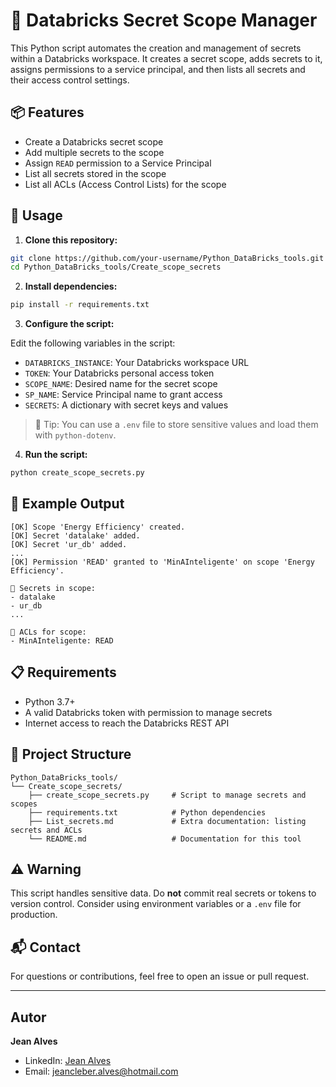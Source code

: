 # 🔐 Databricks Secret Scope Manager

This Python script automates the creation and management of secrets within a Databricks workspace. It creates a secret scope, adds secrets to it, assigns permissions to a service principal, and then lists all secrets and their access control settings.

## 📦 Features

- Create a Databricks secret scope  
- Add multiple secrets to the scope  
- Assign `READ` permission to a Service Principal  
- List all secrets stored in the scope  
- List all ACLs (Access Control Lists) for the scope  

## 🚀 Usage

1. **Clone this repository:**

```bash
git clone https://github.com/your-username/Python_DataBricks_tools.git
cd Python_DataBricks_tools/Create_scope_secrets
```

2. **Install dependencies:**

```bash
pip install -r requirements.txt
```

3. **Configure the script:**

Edit the following variables in the script:

- `DATABRICKS_INSTANCE`: Your Databricks workspace URL  
- `TOKEN`: Your Databricks personal access token  
- `SCOPE_NAME`: Desired name for the secret scope  
- `SP_NAME`: Service Principal name to grant access  
- `SECRETS`: A dictionary with secret keys and values  

> 🔐 Tip: You can use a `.env` file to store sensitive values and load them with `python-dotenv`.

4. **Run the script:**

```bash
python create_scope_secrets.py
```

## 📝 Example Output

```
[OK] Scope 'Energy Efficiency' created.
[OK] Secret 'datalake' added.
[OK] Secret 'ur_db' added.
...
[OK] Permission 'READ' granted to 'MinAInteligente' on scope 'Energy Efficiency'.

🔑 Secrets in scope:
- datalake
- ur_db
...

👥 ACLs for scope:
- MinAInteligente: READ
```

## 📋 Requirements

- Python 3.7+  
- A valid Databricks token with permission to manage secrets  
- Internet access to reach the Databricks REST API  

## 📂 Project Structure

```
Python_DataBricks_tools/
└── Create_scope_secrets/
    ├── create_scope_secrets.py     # Script to manage secrets and scopes
    ├── requirements.txt            # Python dependencies
    ├── List_secrets.md             # Extra documentation: listing secrets and ACLs
    └── README.md                   # Documentation for this tool
```

## ⚠️ Warning

This script handles sensitive data. Do **not** commit real secrets or tokens to version control. Consider using environment variables or a `.env` file for production.

## 📬 Contact

For questions or contributions, feel free to open an issue or pull request.

---

## Autor
**Jean Alves**
- LinkedIn: [Jean Alves](https://www.linkedin.com/in/jean-alves-6671a7105/)
- Email: jeancleber.alves@hotmail.com

